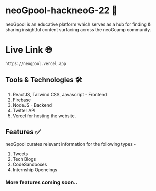 # neoGpool-hackneoG-22 🚩

neoGpool is an educative platform which serves as a hub for finding & sharing insightful content surfacing across the neoGcamp community.

# Live Link 🌐

    https://neogpool.vercel.app

## Tools & Technologies 🛠️

1. ReactJS, Tailwind CSS, Javascript - Frontend
2. Firebase
3. NodeJS - Backend
4. Twitter API
5. Vercel for hosting the website.

## Features ✅

neoGpool curates relevant information for the following types -

1. Tweets
2. Tech Blogs
3. CodeSandboxes
4. Internship Openeings<br>

### More features coming soon..
